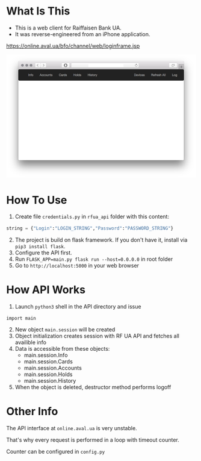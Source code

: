 # What Is This
- This is a web client for Raiffaisen Bank UA.
- It was reverse-engineered from an iPhone application.

https://online.aval.ua/bfo/channel/web/loginframe.jsp

![alt text](screenshots/rfua.png)

# How To Use
1. Create file `credentials.py` in ```rfua_api``` folder with this content:
```python
string = {"Login":"LOGIN_STRING","Password":"PASSWORD_STRING"}
```
2. The project is build on flask framework. If you don't have it, install via ```pip3 install flask```.
3. Configure the API first.
4. Run ```FLASK_APP=main.py flask run --host=0.0.0.0``` in root folder
5. Go to ```http://localhost:5000``` in your web browser

# How API Works
1. Launch ```python3``` shell in the API directory and issue
```
import main
```
2. New object ```main.session``` will be created
3. Object initialization creates session with RF UA API and fetches all availible info
4. Data is accessible from these objects:
	- main.session.Info
	- main.session.Cards
	- main.session.Accounts
	- main.session.Holds
	- main.session.History
5. When the object is deleted, destructor method performs logoff

# Other Info
The API interface at ```online.aval.ua``` is very unstable.

That's why every request is performed in a loop with timeout counter.

Counter can be configured in ```config.py```